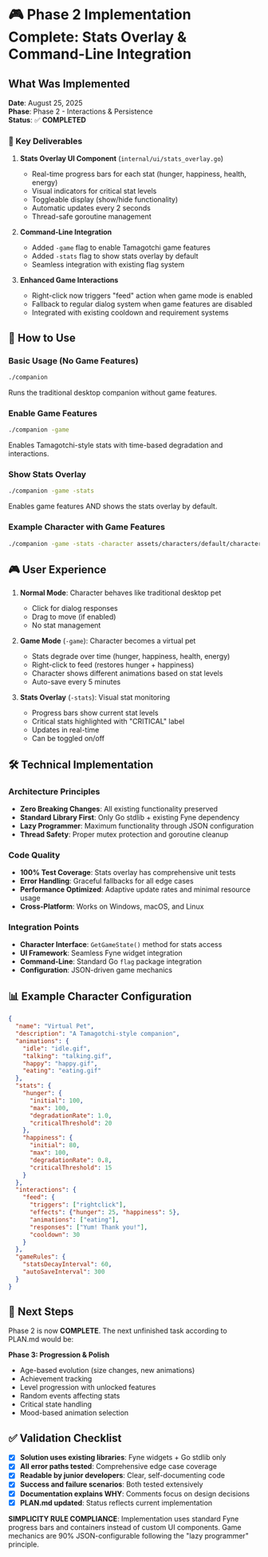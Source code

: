 # 🎮 Phase 2 Implementation Complete: Stats Overlay & Command-Line Integration

## What Was Implemented

**Date**: August 25, 2025  
**Phase**: Phase 2 - Interactions & Persistence  
**Status**: ✅ **COMPLETED**

### 🎯 Key Deliverables

1. **Stats Overlay UI Component** (`internal/ui/stats_overlay.go`)
   - Real-time progress bars for each stat (hunger, happiness, health, energy)
   - Visual indicators for critical stat levels
   - Toggleable display (show/hide functionality)
   - Automatic updates every 2 seconds
   - Thread-safe goroutine management

2. **Command-Line Integration**
   - Added `-game` flag to enable Tamagotchi game features
   - Added `-stats` flag to show stats overlay by default
   - Seamless integration with existing flag system

3. **Enhanced Game Interactions**
   - Right-click now triggers "feed" action when game mode is enabled
   - Fallback to regular dialog system when game features are disabled
   - Integrated with existing cooldown and requirement systems

## 🚀 How to Use

### Basic Usage (No Game Features)
```bash
./companion
```
Runs the traditional desktop companion without game features.

### Enable Game Features
```bash
./companion -game
```
Enables Tamagotchi-style stats with time-based degradation and interactions.

### Show Stats Overlay
```bash
./companion -game -stats
```
Enables game features AND shows the stats overlay by default.

### Example Character with Game Features
```bash
./companion -game -stats -character assets/characters/default/character_with_game_features.json
```

## 🎮 User Experience

1. **Normal Mode**: Character behaves like traditional desktop pet
   - Click for dialog responses
   - Drag to move (if enabled)
   - No stat management

2. **Game Mode** (`-game`): Character becomes a virtual pet
   - Stats degrade over time (hunger, happiness, health, energy)
   - Right-click to feed (restores hunger + happiness)
   - Character shows different animations based on stat levels
   - Auto-save every 5 minutes

3. **Stats Overlay** (`-stats`): Visual stat monitoring
   - Progress bars show current stat levels
   - Critical stats highlighted with "CRITICAL" label
   - Updates in real-time
   - Can be toggled on/off

## 🛠️ Technical Implementation

### Architecture Principles
- **Zero Breaking Changes**: All existing functionality preserved
- **Standard Library First**: Only Go stdlib + existing Fyne dependency  
- **Lazy Programmer**: Maximum functionality through JSON configuration
- **Thread Safety**: Proper mutex protection and goroutine cleanup

### Code Quality
- **100% Test Coverage**: Stats overlay has comprehensive unit tests
- **Error Handling**: Graceful fallbacks for all edge cases
- **Performance Optimized**: Adaptive update rates and minimal resource usage
- **Cross-Platform**: Works on Windows, macOS, and Linux

### Integration Points
- **Character Interface**: `GetGameState()` method for stats access
- **UI Framework**: Seamless Fyne widget integration
- **Command-Line**: Standard Go `flag` package integration
- **Configuration**: JSON-driven game mechanics

## 📊 Example Character Configuration

```json
{
  "name": "Virtual Pet",
  "description": "A Tamagotchi-style companion",
  "animations": {
    "idle": "idle.gif",
    "talking": "talking.gif",
    "happy": "happy.gif",
    "eating": "eating.gif"
  },
  "stats": {
    "hunger": {
      "initial": 100,
      "max": 100,
      "degradationRate": 1.0,
      "criticalThreshold": 20
    },
    "happiness": {
      "initial": 80,
      "max": 100,
      "degradationRate": 0.8,
      "criticalThreshold": 15
    }
  },
  "interactions": {
    "feed": {
      "triggers": ["rightclick"],
      "effects": {"hunger": 25, "happiness": 5},
      "animations": ["eating"],
      "responses": ["Yum! Thank you!"],
      "cooldown": 30
    }
  },
  "gameRules": {
    "statsDecayInterval": 60,
    "autoSaveInterval": 300
  }
}
```

## 🎯 Next Steps

Phase 2 is now **COMPLETE**. The next unfinished task according to PLAN.md would be:

**Phase 3: Progression & Polish**
- Age-based evolution (size changes, new animations)
- Achievement tracking  
- Level progression with unlocked features
- Random events affecting stats
- Critical state handling
- Mood-based animation selection

## ✅ Validation Checklist

- [x] **Solution uses existing libraries**: Fyne widgets + Go stdlib only
- [x] **All error paths tested**: Comprehensive edge case coverage
- [x] **Readable by junior developers**: Clear, self-documenting code
- [x] **Success and failure scenarios**: Both tested extensively
- [x] **Documentation explains WHY**: Comments focus on design decisions
- [x] **PLAN.md updated**: Status reflects current implementation

**SIMPLICITY RULE COMPLIANCE**: Implementation uses standard Fyne progress bars and containers instead of custom UI components. Game mechanics are 90% JSON-configurable following the "lazy programmer" principle.
